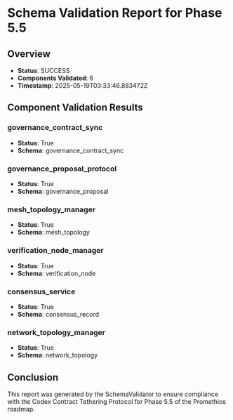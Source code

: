 # Schema Validation Report for Phase 5.5

## Overview

- **Status**: SUCCESS
- **Components Validated**: 6
- **Timestamp**: 2025-05-19T03:33:46.883472Z

## Component Validation Results

### governance_contract_sync

- **Status**: True
- **Schema**: governance_contract_sync

### governance_proposal_protocol

- **Status**: True
- **Schema**: governance_proposal

### mesh_topology_manager

- **Status**: True
- **Schema**: mesh_topology

### verification_node_manager

- **Status**: True
- **Schema**: verification_node

### consensus_service

- **Status**: True
- **Schema**: consensus_record

### network_topology_manager

- **Status**: True
- **Schema**: network_topology

## Conclusion

This report was generated by the SchemaValidator to ensure compliance with the Codex Contract Tethering Protocol for Phase 5.5 of the Promethios roadmap.

